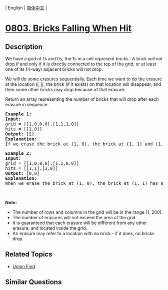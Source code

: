 
| English | [简体中文](README.md) |
# [0803. Bricks Falling When Hit](https://leetcode-cn.com/problems/bricks-falling-when-hit/)
## Description
<p>We have a grid of 1s and 0s; the 1s in a cell represent bricks.&nbsp; A brick will not drop if and only if it is directly connected to the top of the grid, or at least one of its (4-way) adjacent bricks will not drop.</p>

<p>We will do some erasures&nbsp;sequentially. Each time we want to do the erasure at the location (i, j), the brick (if it exists) on that location will disappear, and then some other bricks may&nbsp;drop because of that&nbsp;erasure.</p>

<p>Return an array representing the number of bricks that will drop after each erasure in sequence.</p>

<pre>
<strong>Example 1:</strong>
<strong>Input:</strong> 
grid = [[1,0,0,0],[1,1,1,0]]
hits = [[1,0]]
<strong>Output:</strong> [2]
<strong>Explanation: </strong>
If we erase the brick at (1, 0), the brick at (1, 1) and (1, 2) will drop. So we should return 2.</pre>

<pre>
<strong>Example 2:</strong>
<strong>Input:</strong> 
grid = [[1,0,0,0],[1,1,0,0]]
hits = [[1,1],[1,0]]
<strong>Output:</strong> [0,0]
<strong>Explanation: </strong>
When we erase the brick at (1, 0), the brick at (1, 1) has already disappeared due to the last move. So each erasure will cause no bricks dropping.  Note that the erased brick (1, 0) will not be counted as a dropped brick.</pre>

<p>&nbsp;</p>

<p><strong>Note:</strong></p>

<ul>
	<li>The number of rows and columns in the grid will be in the range&nbsp;[1, 200].</li>
	<li>The number of erasures will not exceed the area of the grid.</li>
	<li>It is guaranteed that each erasure will be different from any other erasure, and located inside the grid.</li>
	<li>An erasure may refer to a location with no brick - if it does, no bricks drop.</li>
</ul>

## Related Topics
- [Union Find](https://leetcode-cn.com/tag/union-find)
## Similar Questions

